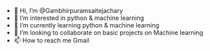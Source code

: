 - 👋 Hi, I’m @Gambhirpuramsaitejachary
- 👀 I’m interested in python & machine learning 
- 🌱 I’m currently learning  python & machine learning 
- 💞️ I’m looking to collaborate on basic projects on Machine learning 
- 📫 How to reach me Gmail

<!---
Gambhirpuramsaitejachary/Gambhirpuramsaitejachary is a ✨ special ✨ repository because its `README.md` (this file) appears on your GitHub profile.
You can click the Preview link to take a look at your changes.
--->
